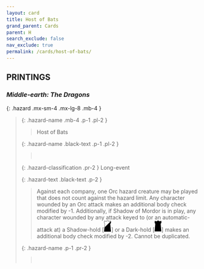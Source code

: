 ```yaml
---
layout: card
title: Host of Bats
grand_parent: Cards
parent: H
search_exclude: false
nav_exclude: true
permalink: /cards/host-of-bats/
---
```


## PRINTINGS


### _Middle-earth: The Dragons_

{: .hazard .mx-sm-4 .mx-lg-8 .mb-4 }
> {: .hazard-name .mb-4 .p-1 .pl-2 }
> > <div class="hazard-mp"></div>
> > <div class="card-name">Host of Bats</div>
>
> {: .hazard-name .black-text .p-1 .pl-2 }
> > &nbsp;
>
> {: .hazard-classification .pr-2 }
> Long-event
>
> {: .hazard-text .black-text .p-2 }
> > Against each company, one Orc hazard creature may be played that does not count against the hazard limit. Any character wounded by an Orc attack makes an additional body check modified by -1. Additionally, if Shadow of Mordor is in play, any character wounded by any attack keyed to (or an automatic-attack at) a Shadow-hold \[![](/assets/images/shadow-hold.svg)] or a Dark-hold \[![](/assets/images/dark-hold.svg)] makes an additional body check modified by -2. Cannot be duplicated. 
>
> {: .hazard-name .p-1 .pr-2 }
> > <div class="card-shield"></div>
> > <div class="card-corruption">&nbsp;</div>
